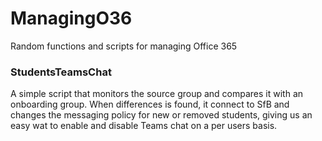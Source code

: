 # ManagingO36
Random functions and scripts for managing Office 365


### StudentsTeamsChat
A simple script that monitors the source group and compares it with an onboarding group.
When differences is found, it connect to SfB and changes the messaging policy for new or removed students, giving us an easy wat to enable and disable Teams chat on a per users basis.
